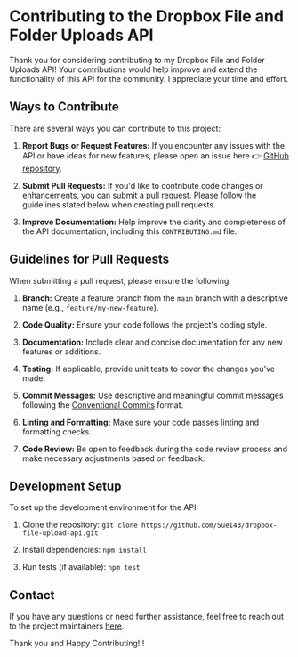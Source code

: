 # Contributing to the Dropbox File and Folder Uploads API

Thank you for considering contributing to my Dropbox File and Folder Uploads API! Your contributions would help improve and extend the functionality of this API for the community. I appreciate your time and effort.

## Ways to Contribute

There are several ways you can contribute to this project:

1. **Report Bugs or Request Features:** If you encounter any issues with the API or have ideas for new features, please open an issue here 👉 [GitHub repository](https://github.com/yourusername/dropbox-file-folder-uploads-api).

2. **Submit Pull Requests:** If you'd like to contribute code changes or enhancements, you can submit a pull request. Please follow the guidelines stated below when creating pull requests.

3. **Improve Documentation:** Help improve the clarity and completeness of the API documentation, including this `CONTRIBUTING.md` file.

## Guidelines for Pull Requests

When submitting a pull request, please ensure the following:

1. **Branch:** Create a feature branch from the `main` branch with a descriptive name (e.g., `feature/my-new-feature`).

2. **Code Quality:** Ensure your code follows the project's coding style.

3. **Documentation:** Include clear and concise documentation for any new features or additions.

4. **Testing:** If applicable, provide unit tests to cover the changes you've made.

5. **Commit Messages:** Use descriptive and meaningful commit messages following the [Conventional Commits](https://www.conventionalcommits.org/) format.

6. **Linting and Formatting:** Make sure your code passes linting and formatting checks.

7. **Code Review:** Be open to feedback during the code review process and make necessary adjustments based on feedback.

## Development Setup

To set up the development environment for the API:

1. Clone the repository: `git clone https://github.com/Suei43/dropbox-file-upload-api.git`

2. Install dependencies: `npm install`

3. Run tests (if available): `npm test`

## Contact

If you have any questions or need further assistance, feel free to reach out to the project maintainers [here](mailto:folarinraphael@outlook.com).

Thank you and Happy Contributing!!!